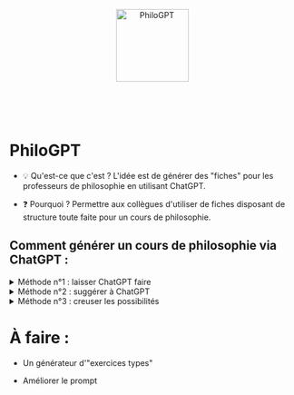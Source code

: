 <p align="center">
    <img width="128" height="128" src="https://i.imgur.com/CpjM4fM.png" alt="PhiloGPT">
    <br>
    <br>
    <br>
</p>

<br>

# PhiloGPT

- 💡 Qu'est-ce que c'est ? L'idée est de générer des "fiches" pour les professeurs de philosophie en utilisant ChatGPT.

- ❓ Pourquoi ? Permettre aux collègues d'utiliser de fiches disposant de structure toute faite pour un cours de philosophie.


## Comment générer un cours de philosophie via ChatGPT :


<details>
  <summary>Méthode n°1 : laisser ChatGPT faire</summary>
  

### Identifier les informations génériques nécéssaires à un cours de philosophie

- Une perspective parmi celle du programme
- Une notions et un auteur
- Proposer un travail qui laisse les élèves en autonomie
- Proposer une distinctions conceptuelle
- Déterminer un problème
- Élaborer un concept
- Proposer un exemple pertinent
- Élaborer un argument
- Utiliser et expliquer un repère du programme 

### Le prompt :

```

• Les trois perspectives du programme de philosophie sont :
- "L’existence humaine et la culture".
- "La morale et la politique".
- "La connaissance"

• Les notions du programme de philosophie sont : 
"L’art / Le bonheur / La conscience / Le devoir / L’État / L’inconscient / La justice / Le langage / La liberté / La nature / La raison / La religion / La science / La technique / Le temps / Le travail / La vérité".

• Les repères du programme de philosophie sont : 
"Absolu/relatif – Abstrait/concret – En acte/en puissance – Analyse/synthèse – Concept/ image/métaphore – Contingent/nécessaire – Croire/savoir – Essentiel/accidentel – Exemple/preuve - Expliquer/comprendre – En fait/en droit – Formel/matériel – Genre/ espèce/individu – Hypothèse/conséquence/conclusion – Idéal/réel – Identité/égalité/ différence – Impossible/possible – Intuitif/discursif – Légal/légitime – Médiat/immédiat – Objectif/subjectif/intersubjectif – Obligation/contrainte – Origine/fondement – Persuader/ convaincre – Principe/cause/fin – Public/privé – Ressemblance/analogie – Théorie/pratique – Transcendant/immanent – Universel/général/particulier/singulier – Vrai/probable/certain".

• Les auteurs du programme de philosophie sont :
"Les présocratiques ; Platon ; Aristote ; Zhuangzi ; Épicure ; Cicéron ; Lucrèce ; Sénèque ; Épictète ; Marc Aurèle ; Nāgārjuna ; Sextus Empiricus ; Plotin ; Augustin ; Avicenne ; Anselme ; Averroès ; Maïmonide ; Thomas d’Aquin ; Guillaume d’Occam. N. Machiavel ; M. Montaigne (de) ; F. Bacon ; T. Hobbes ; R. Descartes ; B. Pascal ; J. Locke ; B. Spinoza ; N. Malebranche ; G. W. Leibniz ; G. Vico ; G. Berkeley ; Montesquieu ; D. Hume ; J.-J. Rousseau ; D. Diderot ; E. Condillac (de) ; A. Smith ; E. Kant ; J. Bentham. G.W.H. Hegel ; A. Schopenhauer ; A. Comte ; A.- A. Cournot ; L. Feuerbach ; A. Tocqueville (de) ; J.-S. Mill ; S. Kierkegaard ; K. Marx ; F. Engels ; W. James ; F. Nietzsche ; S. Freud ; E. Durkheim ; H. Bergson ; E. Husserl ; M. Weber ; Alain ; M. Mauss ; B. Russell ; K. Jaspers ; G. Bachelard ; M. Heidegger ; L. Wittgenstein ; W. Benjamin ; K. Popper ; V. Jankélévitch ; H. Jonas ; R. Aron ; J.-P. Sartre ; H. Arendt ; E. Levinas ; S. de Beauvoir ; C. Lévi-Strauss ; M. Merleau-Ponty ; S. Weil ; J. Hersch ; P. Ricœur ; E. Anscombe ; I. Murdoch ; J. Rawls ; G. Simondon ; M. Foucault ; H. Putnam.".

---

Pour un cours de philosophie au lycée, qui dure environ 55 minutes : 

1. Choisir une perspective du programme de philosophie, une notion du programme de philosophie et un auteur du programme de philosophie.
2. Élaborer la pensée de l'auteur sur la notion, en faisant référence à un livre si possible. Développer et argumenter de façon rigoureuse.
3. Mobiliser un exemple pertinent.
4. Proposer une distinction conceptuelle en rapport avec les deux tâches précédentes.
5. Proposer l'usage pertinent d'un repère du programme de philosophie.
(optionnel)
6. Proposer un travail sous forme d'exercice qui permet aux élèves de travailler en autonomie parmi la liste suivante :
- QCM
- explication de texte
- rédaction d'un paragraphe argumenté

```
  
  
</details>

<details>
  <summary>Méthode n°2 : suggérer à ChatGPT</summary>
  
 Il suffit de reprendre le prompt et de le modifier pour insérer l'auteur/le repère/la notion/la perspective que vous désirez :
  
  ```
• Les trois perspectives du programme de philosophie sont :
- "L’existence humaine et la culture".
- "La morale et la politique".
- "La connaissance".

• Les notions du programme de philosophie sont : 
"L’art / Le bonheur / La conscience / Le devoir / L’État / L’inconscient / La justice / Le langage / La liberté / La nature / La raison / La religion / La science / La technique / Le temps / Le travail / La vérité".

• Les repères du programme de philosophie sont : 
"Absolu/relatif – Abstrait/concret – En acte/en puissance – Analyse/synthèse – Concept/ image/métaphore – Contingent/nécessaire – Croire/savoir – Essentiel/accidentel – Exemple/preuve - Expliquer/comprendre – En fait/en droit – Formel/matériel – Genre/ espèce/individu – Hypothèse/conséquence/conclusion – Idéal/réel – Identité/égalité/ différence – Impossible/possible – Intuitif/discursif – Légal/légitime – Médiat/immédiat – Objectif/subjectif/intersubjectif – Obligation/contrainte – Origine/fondement – Persuader/ convaincre – Principe/cause/fin – Public/privé – Ressemblance/analogie – Théorie/pratique – Transcendant/immanent – Universel/général/particulier/singulier – Vrai/probable/certain".

---

Pour un cours de philosophie au lycée, qui dure environ 55 minutes : 

1. Choisir une perspective du programme de philosophie, une notion du programme de philosophie pour l'auteur "Émile Durkheim".
2. Élaborer la pensée de l'auteur sur la notion, en faisant référence à un livre si possible. Développer et argumenter de façon rigoureuse.
3. Mobiliser un exemple pertinent.
4. Proposer une distinction conceptuelle en rapport avec les deux tâches précédentes.
5. Proposer l'usage pertinent d'un repère du programme de philosophie.
  ```
  
</details>

<details>
  <summary>Méthode n°3 : creuser les possibilités</summary>
  
[Cette page](https://lacavernedeplaton.fr/GPT/index.php) (source : [ici](https://github.com/XenocodeRCE/PhiloGPT/blob/main/g%C3%A9n%C3%A9rer_prompt.php) ) séléctionne aléatoirement parmi les listes des combinaisons auteurs/repères etc. pour former un prompt tout fait.

Exemple : 
  
  ```
Perspective du programme : La morale et la politique .
Notion du programme : Conscience .
Auteur : K. Marx .

1) Élaborer la pensée de l'auteur sur la notion, en faisant référence à un livre si possible. Développer et argumenter de façon rigoureuse.

2) Mobiliser un exemple pertinent.

3) Proposer une distinction conceptuelle qui permet de comprendre l'argument de l'auteur.

4) Proposer une analyse de ce qu vient d'être dit en utilisant ce repère du programme : Légal/légitime .
---
1 :
```
  
</details>

# À faire :

- Un générateur d'"exercices types"

- Améliorer le prompt
